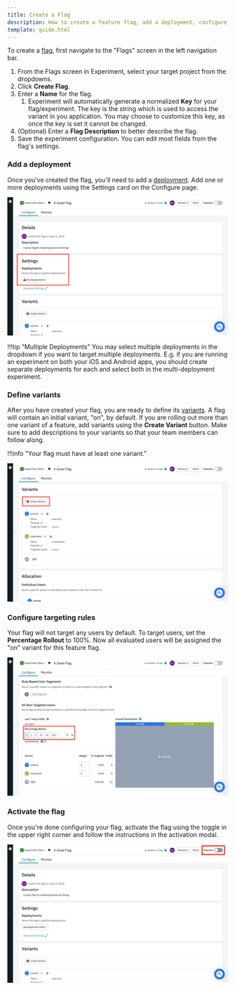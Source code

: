 ```yaml
---
title: Create a Flag
description: How to create a feature flag, add a deployment, configure targeting rules, and activate the feature flag.
template: guide.html
---
```


To create a [flag](../../general/data-model.md#flags-and-experiments), first navigate to the "Flags" screen in the left navigation bar.

1. From the Flags screen in Experiment, select your target project from the dropdowns.
2. Click **Create Flag**.
3. Enter a **Name** for the flag.
   1. Experiment will automatically generate a normalized **Key** for your flag/experiment. The key is the string which is used to access the variant in you application. You may choose to customize this key, as once the key is set it cannot be changed.
4. (Optional) Enter a **Flag Description** to better describe the flag.
5. Save the experiment configuration. You can edit most fields from the flag's settings.

### Add a deployment

Once you've created the flag, you'll need to add a [deployment](../../general/data-model.md#deployments). Add one or more deployments using the Settings card on the Configure page.

![Screenshot of settings card with deployments](../../../assets/images/experiment/create-flag-1.png)

!!!tip "Multiple Deployments"
    You may select multiple deployments in the dropdown if you want to target multiple deployments. E.g. if you are running an experiment on both your iOS and Android apps, you should create separate deployments for each and select both in the multi-deployment experiment.

### Define variants

After you have created your flag, you are ready to define its [variants](../../general/data-model.md#variants). A flag will contain an initial variant, "on", by default. If you are rolling out more than one variant of a feature, add variants using the **Create Variant** button. Make sure to add descriptions to your variants so that your team members can follow along.

!!!info "Your flag must have at least one variant."

![Screenshot of variants in configure tab](../../../assets/images/experiment/create-flag-2.png)

### Configure targeting rules

Your flag will not target any users by default. To target users, set the **Percentage Rollout** to 100%. Now all evaluated users will be assigned the "on" variant for this feature flag.

![Screenshot of allocation card with percentage rollout](../../../assets/images/experiment/create-flag-3.png)

### Activate the flag

Once you're done configuring your flag, activate the flag using the toggle in the upper right corner and follow the instructions in the activation modal.

![Screenshot of top navigation bar with active toggle](../../../assets/images/experiment/create-flag-4.png)
